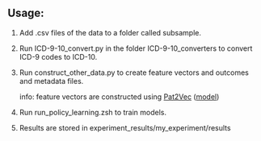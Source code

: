 ## Usage:
1. Add .csv files of the data to a folder called subsample.
2. Run ICD-9-10_convert.py in the folder ICD-9-10_converters to convert ICD-9 codes to ICD-10.
3. Run construct_other_data.py to create feature vectors and outcomes and metadata files.

   info: feature vectors are constructed using [Pat2Vec](https://ai.jmir.org/2023/1/e40755) ([model](https://huggingface.co/zidatasciencelab/Pat2Vec))
4. Run run_policy_learning.zsh to train models.
5. Results are stored in experiment_results/my_experiment/results
